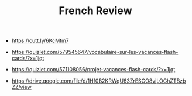﻿---
title: "French Review"
tags:
- Notes
- French
enableToc: false # do not show a table of contents on this page
---

- https://cutt.ly/6KcMtm7


- https://quizlet.com/579545647/vocabulaire-sur-les-vacances-flash-cards/?x=1jqt
- https://quizlet.com/571108056/projet-vacances-flash-cards/?x=1jqt
- https://drive.google.com/file/d/1Hf0B2KRWqU63ZrESGO8vjLOGhZTBzbZZ/view
